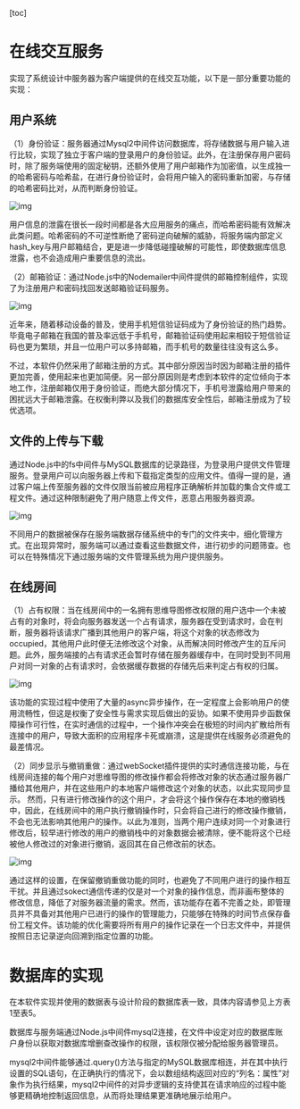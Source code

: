 [toc]

# 在线交互服务

实现了系统设计中服务器为客户端提供的在线交互功能，以下是一部分重要功能的实现：

## 用户系统

（1）身份验证：服务器通过Mysql2中间件访问数据库，将存储数据与用户输入进行比较，实现了独立于客户端的登录用户的身份验证。此外，在注册保存用户密码时，除了服务端使用的固定秘钥，还额外使用了用户邮箱作为加密值，以生成独一的哈希密码与哈希盐，在进行身份验证时，会将用户输入的密码重新加密，与存储的哈希密码比对，从而判断身份验证。

 

![img](file:///C:\Users\ADMINI~1\AppData\Local\Temp\ksohtml16932\wps58.png)

 

用户信息的泄露在很长一段时间都是各大应用服务的痛点，而哈希密码能有效解决此类问题。哈希密码的不可逆性断绝了密码逆向破解的威胁，将服务端内部定义hash_key与用户邮箱结合，更是进一步降低碰撞破解的可能性，即使数据库信息泄露，也不会造成用户重要信息的流出。

（2）邮箱验证：通过Node.js中的Nodemailer中间件提供的邮箱控制组件，实现了为注册用户和密码找回发送邮箱验证码服务。

 

![img](file:///C:\Users\ADMINI~1\AppData\Local\Temp\ksohtml16932\wps59.png)

 

近年来，随着移动设备的普及，使用手机短信验证码成为了身份验证的热门趋势。毕竟电子邮箱在我国的普及率远低于手机号，邮箱验证码使用起来相较于短信验证码也更为繁琐，并且一位用户可以多持邮箱，而手机号的数量往往没有这么多。

不过，本软件仍然采用了邮箱注册的方式。其中部分原因当时因为邮箱注册的插件更加完善，使用起来也更加简便。另一部分原因则是考虑到本软件的定位倾向于本地工作，注册邮箱仅用于身份验证，而绝大部分情况下，手机号泄露给用户带来的困扰远大于邮箱泄露。在权衡利弊以及我们的数据库安全性后，邮箱注册成为了较优选项。

## 文件的上传与下载

通过Node.js中的fs中间件与MySQL数据库的记录路径，为登录用户提供文件管理服务。登录用户可以向服务器上传和下载指定类型的应用文件。值得一提的是，通过客户端上传至服务器的文件仅限当前被应用程序正确解析并加载的集合文件或工程文件。通过这种限制避免了用户随意上传文件，恶意占用服务器资源。

 

![img](file:///C:\Users\ADMINI~1\AppData\Local\Temp\ksohtml16932\wps60.png)

 

​	不同用户的数据被保存在服务端数据存储系统中的专门的文件夹中，细化管理方式。在出现异常时，服务端可以通过查看这些数据文件，进行初步的问题筛查。也可以在特殊情况下通过服务端的文件管理系统为用户提供服务。

## 在线房间

（1）占有权限：当在线房间中的一名拥有思维导图修改权限的用户选中一个未被占有的对象时，将会向服务器发送一个占有请求，服务器在受到请求时，会在判断，服务器将该请求广播到其他用户的客户端，将这个对象的状态修改为occupied，其他用户此时便无法修改这个对象，从而解决同时修改产生的互斥问题。此外，服务端接的占有请求还会暂时存储在服务器缓存中，在同时受到不同用户对同一对象的占有请求时，会依据缓存数据的存储先后来判定占有权的归属。

 

![img](file:///C:\Users\ADMINI~1\AppData\Local\Temp\ksohtml16932\wps61.png)

 

该功能的实现过程中使用了大量的async异步操作，在一定程度上会影响用户的使用流畅性，但这是权衡了安全性与需求实现后做出的妥协。如果不使用异步函数保障操作可行性，在实时通信的过程中，一个操作冲突会在极短的时间内扩散给所有连接中的用户，导致大面积的应用程序卡死或崩溃，这是提供在线服务必须避免的最差情况。

（2）同步显示与撤销重做：通过webSocket插件提供的实时通信连接功能，与在线房间连接的每个用户对思维导图的修改操作都会将修改对象的状态通过服务器广播给其他用户，并在这些用户的本地客户端修改这个对象的状态，以此实现同步显示。
	然而，只有进行修改操作的这个用户，才会将这个操作保存在本地的撤销栈中，因此，在线房间中的用户执行撤销操作时，只会将自己进行的修改操作撤销，不会也无法影响其他用户的操作。以此为准则，当两个用户连续对同一个对象进行修改后，较早进行修改的用户的撤销栈中的对象数据会被清除，便不能将这个已经被他人修改过的对象进行撤销，返回其在自己修改前的状态。

 

![img](file:///C:\Users\ADMINI~1\AppData\Local\Temp\ksohtml16932\wps62.png)

 

​		通过这样的设置，在保留撤销重做功能的同时，也避免了不同用户进行的操作相互干扰。并且通过sokect通信传递的仅是对一个对象的操作信息，而非画布整体的修改信息，降低了对服务器流量的需求。然而，该功能存在着不完善之处，即管理员并不具备对其他用户已进行的操作的管理能力，只能够在特殊的时间节点保存备份工程文件。该功能的优化需要将所有用户的操作记录在一个日志文件中，并提供按照日志记录逆向回溯到指定位置的功能。

# 数据库的实现

在本软件实现并使用的数据表与设计阶段的数据库表一致，具体内容请参见上方表1至表5。

数据库与服务端通过Node.js中间件mysql2连接，在文件中设定对应的数据库账户身份以获取对数据库增删查改操作的权限，该权限仅被分配给服务器管理员。

mysql2中间件能够通过.query()方法与指定的MySQL数据库相连，并在其中执行设置的SQL语句，在正确执行的情况下，会以数组结构返回对应的“列名：属性”对象作为执行结果，mysql2中间件的对异步逻辑的支持使其在请求响应的过程中能够更精确地控制返回信息，从而将处理结果更准确地展示给用户。

 